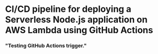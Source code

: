 # CI/CD pipeline for deploying a Serverless Node.js application on AWS Lambda using GitHub Actions

### "Testing GitHub Actions trigger."
